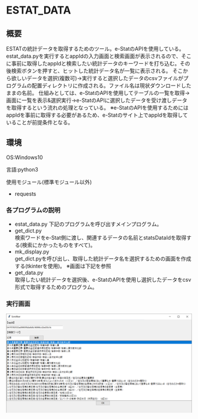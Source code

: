 # ESTAT_DATA

## 概要
ESTATの統計データを取得するためのツール。e-StatのAPIを使用している。estat_data.pyを実行するとappIdの入力画面と検索画面が表示されるので、そこに事前に取得したappIdと検索したい統計データのキーワードを打ち込む。その後検索ボタンを押すと、ヒットした統計データ名が一覧に表示される。
そこから欲しいデータを選択(複数可)→実行すると選択したデータのcsvファイルがプログラムの配置ディレクトリに作成される。ファイル名は現状ダウンロードしたままの名前。
仕組みとしては、e-StatのAPIを使用してテーブルの一覧を取得→画面に一覧を表示&選択実行→e-StatのAPIに選択したデータを受け渡しデータを取得するという流れの処理となっている。
※e-StatのAPIを使用するためにはappIdを事前に取得する必要があるため、e-Statのサイト上でappIdを取得していることが前提条件となる。

## 環境
OS:Windows10

言語:python3

使用モジュール(標準モジュール以外)
* requests

### 各プログラムの説明
* estat_data.py
  下記のプログラムを呼び出すメインプログラム。
* get_dict.py  
  検索ワードをe-Stat側に渡し、関連するデータの名前とstatsDataIdを取得する(検索にかかったものをすべて)。
* mk_display.py  
  get_dict.pyを呼び出し、取得した統計データ名を選択するための画面を作成する(tkinterを使用)。
  ※画面は下記を参照
* get_data.py  
  取得したい統計データを選択後、e-StatのAPIを使用し選択したデータをcsv形式で取得するためのプログラム。
  
### 実行画面
![実行画面](https://github.com/jiromaru/estat_data/blob/images/estat_images.png?raw=true)
